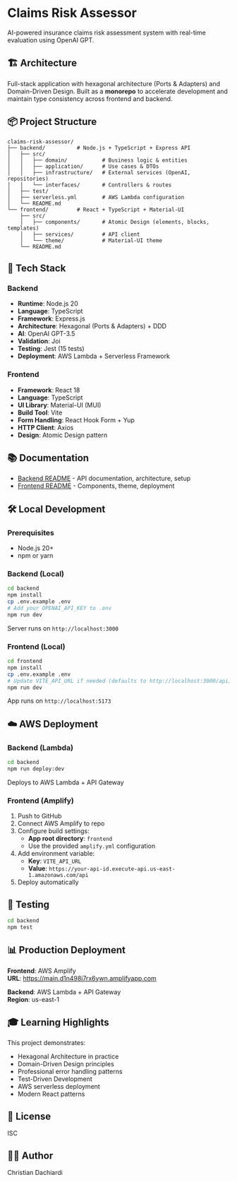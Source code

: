 # Claims Risk Assessor

AI-powered insurance claims risk assessment system with real-time evaluation using OpenAI GPT.

## 🏗️ Architecture

Full-stack application with hexagonal architecture (Ports & Adapters) and Domain-Driven Design. Built as a **monorepo** to accelerate development and maintain type consistency across frontend and backend.

## 📦 Project Structure

```
claims-risk-assessor/
├── backend/          # Node.js + TypeScript + Express API
│   ├── src/
│   │   ├── domain/           # Business logic & entities
│   │   ├── application/      # Use cases & DTOs
│   │   ├── infrastructure/   # External services (OpenAI, repositories)
│   │   └── interfaces/       # Controllers & routes
│   ├── test/
│   ├── serverless.yml        # AWS Lambda configuration
│   └── README.md
└── frontend/         # React + TypeScript + Material-UI
    ├── src/
    │   ├── components/       # Atomic Design (elements, blocks, templates)
    │   ├── services/         # API client
    │   └── theme/            # Material-UI theme
    └── README.md
```

## 🚀 Tech Stack

### Backend
- **Runtime**: Node.js 20
- **Language**: TypeScript
- **Framework**: Express.js
- **Architecture**: Hexagonal (Ports & Adapters) + DDD
- **AI**: OpenAI GPT-3.5
- **Validation**: Joi
- **Testing**: Jest (15 tests)
- **Deployment**: AWS Lambda + Serverless Framework

### Frontend
- **Framework**: React 18
- **Language**: TypeScript
- **UI Library**: Material-UI (MUI)
- **Build Tool**: Vite
- **Form Handling**: React Hook Form + Yup
- **HTTP Client**: Axios
- **Design**: Atomic Design pattern

## 📚 Documentation

- [Backend README](./backend/README.md) - API documentation, architecture, setup
- [Frontend README](./frontend/README.md) - Components, theme, deployment

## 🛠️ Local Development

### Prerequisites
- Node.js 20+
- npm or yarn

### Backend (Local)
```bash
cd backend
npm install
cp .env.example .env
# Add your OPENAI_API_KEY to .env
npm run dev
```

Server runs on `http://localhost:3000`

### Frontend (Local)
```bash
cd frontend
npm install
cp .env.example .env
# Update VITE_API_URL if needed (defaults to http://localhost:3000/api)
npm run dev
```

App runs on `http://localhost:5173`

## ☁️ AWS Deployment

### Backend (Lambda)
```bash
cd backend
npm run deploy:dev
```

Deploys to AWS Lambda + API Gateway

### Frontend (Amplify)
1. Push to GitHub
2. Connect AWS Amplify to repo
3. Configure build settings:
   - **App root directory**: `frontend`
   - Use the provided `amplify.yml` configuration
4. Add environment variable:
   - **Key**: `VITE_API_URL`
   - **Value**: `https://your-api-id.execute-api.us-east-1.amazonaws.com/api`
5. Deploy automatically

## 🧪 Testing

```bash
cd backend
npm test
```

## 📊 Production Deployment

**Frontend**: AWS Amplify  
**URL**: https://main.d1n498i7rx6ywn.amplifyapp.com

**Backend**: AWS Lambda + API Gateway  
**Region**: us-east-1

## 🎓 Learning Highlights

This project demonstrates:
- Hexagonal Architecture in practice
- Domain-Driven Design principles
- Professional error handling patterns
- Test-Driven Development
- AWS serverless deployment
- Modern React patterns

## 📝 License

ISC

## 👨‍💻 Author

Christian Dachiardi

